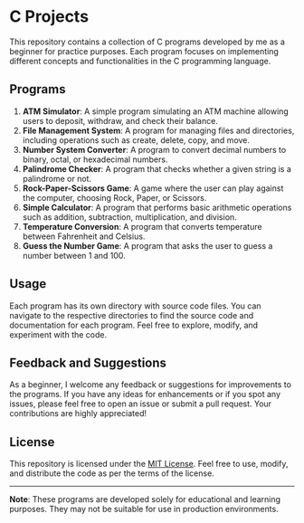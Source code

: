 # C Projects

This repository contains a collection of C programs developed by me as a beginner for practice purposes. Each program focuses on implementing different concepts and functionalities in the C programming language.

## Programs

1. **ATM Simulator**: A simple program simulating an ATM machine allowing users to deposit, withdraw, and check their balance.
2. **File Management System**: A program for managing files and directories, including operations such as create, delete, copy, and move.
3. **Number System Converter**: A program to convert decimal numbers to binary, octal, or hexadecimal numbers.
4. **Palindrome Checker**: A program that checks whether a given string is a palindrome or not.
5. **Rock-Paper-Scissors Game**: A game where the user can play against the computer, choosing Rock, Paper, or Scissors.
6. **Simple Calculator**: A program that performs basic arithmetic operations such as addition, subtraction, multiplication, and division.
7. **Temperature Conversion**: A program that converts temperature between Fahrenheit and Celsius.
8. **Guess the Number Game**: A program that asks the user to guess a number between 1 and 100.

## Usage

Each program has its own directory with source code files. You can navigate to the respective directories to find the source code and documentation for each program. Feel free to explore, modify, and experiment with the code.

## Feedback and Suggestions

As a beginner, I welcome any feedback or suggestions for improvements to the programs. If you have any ideas for enhancements or if you spot any issues, please feel free to open an issue or submit a pull request. Your contributions are highly appreciated!

## License

This repository is licensed under the [MIT License](LICENSE). Feel free to use, modify, and distribute the code as per the terms of the license.

---

**Note**: These programs are developed solely for educational and learning purposes. They may not be suitable for use in production environments.
